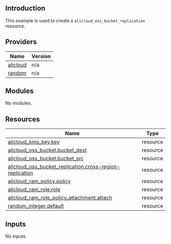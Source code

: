 ## Introduction

This example is used to create a `alicloud_oss_bucket_replication` resource.

<!-- BEGIN_TF_DOCS -->
## Providers

| Name | Version |
|------|---------|
| <a name="provider_alicloud"></a> [alicloud](#provider\_alicloud) | n/a |
| <a name="provider_random"></a> [random](#provider\_random) | n/a |

## Modules

No modules.

## Resources

| Name | Type |
|------|------|
| [alicloud_kms_key.key](https://registry.terraform.io/providers/aliyun/alicloud/latest/docs/resources/kms_key) | resource |
| [alicloud_oss_bucket.bucket_dest](https://registry.terraform.io/providers/aliyun/alicloud/latest/docs/resources/oss_bucket) | resource |
| [alicloud_oss_bucket.bucket_src](https://registry.terraform.io/providers/aliyun/alicloud/latest/docs/resources/oss_bucket) | resource |
| [alicloud_oss_bucket_replication.cross-region-replication](https://registry.terraform.io/providers/aliyun/alicloud/latest/docs/resources/oss_bucket_replication) | resource |
| [alicloud_ram_policy.policy](https://registry.terraform.io/providers/aliyun/alicloud/latest/docs/resources/ram_policy) | resource |
| [alicloud_ram_role.role](https://registry.terraform.io/providers/aliyun/alicloud/latest/docs/resources/ram_role) | resource |
| [alicloud_ram_role_policy_attachment.attach](https://registry.terraform.io/providers/aliyun/alicloud/latest/docs/resources/ram_role_policy_attachment) | resource |
| [random_integer.default](https://registry.terraform.io/providers/hashicorp/random/latest/docs/resources/integer) | resource |

## Inputs

No inputs.
<!-- END_TF_DOCS -->    